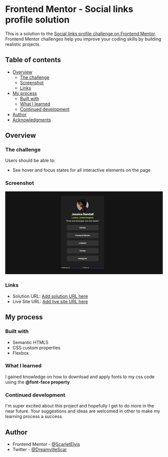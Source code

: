 # Frontend Mentor - Social links profile solution

This is a solution to the [Social links profile challenge on Frontend Mentor](https://www.frontendmentor.io/challenges/social-links-profile-UG32l9m6dQ). Frontend Mentor challenges help you improve your coding skills by building realistic projects. 

## Table of contents

- [Overview](#overview)
  - [The challenge](#the-challenge)
  - [Screenshot](#screenshot)
  - [Links](#links)
- [My process](#my-process)
  - [Built with](#built-with)
  - [What I learned](#what-i-learned)
  - [Continued development](#continued-development)
- [Author](#author)
- [Acknowledgments](#acknowledgments)

## Overview

### The challenge

Users should be able to:

- See hover and focus states for all interactive elements on the page

### Screenshot

![](/assets/images/Screenshot%20Frontend%20Mentor%20Social%20links%20profile.png)


### Links

- Solution URL: [Add solution URL here](https://your-solution-url.com)
- Live Site URL: [Add live site URL here](https://your-live-site-url.com)

## My process

### Built with

- Semantic HTML5 
- CSS custom properties
- Flexbox

### What I learned

I  gained knowledge on how to download and apply fonts to my css code using the **@font-face property**.


### Continued development

I'm super excited about this project and hopefully I get to do more in the near future. Your suggestions and ideas are welcomed in other to make my learning process a success.


## Author

- Frontend Mentor - [@ScarletElvis](https://www.frontendmentor.io/profile/ScarletElvis)
- Twitter - [@DreamvilleScar](https://www.twitter.com/DreamvilleScar)
